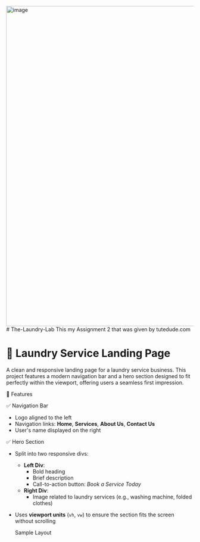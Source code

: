 <img width="1910" height="860" alt="image" src="https://github.com/user-attachments/assets/28eb402f-1d7f-4a3d-b2d1-717af82571a8" /># The-Laundry-Lab
This my Assignment 2  that was given by tutedude.com 


# 🧼 Laundry Service Landing Page

A clean and responsive landing page for a laundry service business. This project features a modern navigation bar and a hero section designed to fit perfectly within the viewport, offering users a seamless first impression.

 🚀 Features

 ✅ Navigation Bar
- Logo aligned to the left
- Navigation links: **Home**, **Services**, **About Us**, **Contact Us**
- User's name displayed on the right

 ✅ Hero Section
- Split into two responsive divs:
  - **Left Div**:
    - Bold heading
    - Brief description
    - Call-to-action button: _Book a Service Today_
  - **Right Div**:
    - Image related to laundry services (e.g., washing machine, folded clothes)
- Uses **viewport units** (`vh`, `vw`) to ensure the section fits the screen without scrolling

  Sample Layout




